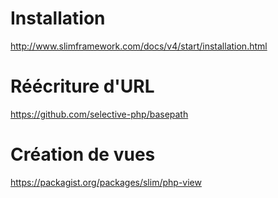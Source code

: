 # Installation
http://www.slimframework.com/docs/v4/start/installation.html

# Réécriture d'URL
https://github.com/selective-php/basepath

# Création de vues
https://packagist.org/packages/slim/php-view
